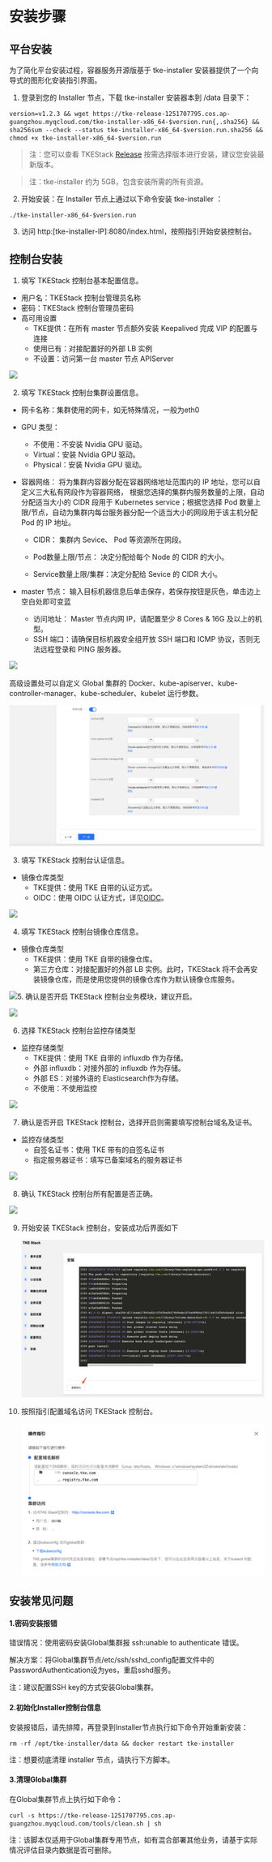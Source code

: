 #  安装步骤



## 平台安装

为了简化平台安装过程，容器服务开源版基于 tke-installer 安装器提供了一个向导式的图形化安装指引界面。

1. 登录到您的 Installer 节点，下载 tke-installer 安装器本到 /data 目录下：

```
version=v1.2.3 && wget https://tke-release-1251707795.cos.ap-guangzhou.myqcloud.com/tke-installer-x86_64-$version.run{,.sha256} && sha256sum --check --status tke-installer-x86_64-$version.run.sha256 && chmod +x tke-installer-x86_64-$version.run
```

> 注：您可以查看 TKEStack [Release](https://github.com/tkestack/tke/releases) 按需选择版本进行安装，建议您安装最新版本。
>

> 注：tke-installer 约为 5GB，包含安装所需的所有资源。
>

2. 开始安装：在 Installer 节点上通过以下命令安装 tke-installer ：

```
./tke-installer-x86_64-$version.run
```

3. 访问 http:[tke-installer-IP]:8080/index.html，按照指引开始安装控制台。



## 控制台安装

1. 填写 TKEStack 控制台基本配置信息。

* 用户名：TKEStack 控制台管理员名称
* 密码：TKEStack 控制台管理员密码
* 高可用设置
  * TKE提供：在所有 master 节点额外安装 Keepalived 完成 VIP 的配置与连接
  * 使用已有：对接配置好的外部 LB 实例
  * 不设置：访问第一台 master 节点 APIServer

![](../Images/Installration/step-1.png)

2. 填写 TKEStack 控制台集群设置信息。

* 网卡名称：集群使用的网卡，如无特殊情况，一般为eth0

* GPU 类型：

  * 不使用：不安装 Nvidia GPU 驱动。
  * Virtual：安装  Nvidia GPU 驱动。
  * Physical：安装 Nvidia GPU 驱动。

* 容器网络： 将为集群内容器分配在容器网络地址范围内的 IP 地址，您可以自定义三大私有网段作为容器网络， 根据您选择的集群内服务数量的上限，自动分配适当大小的 CIDR 段用于 Kubernetes service；根据您选择 Pod 数量上限/节点，自动为集群内每台服务器分配一个适当大小的网段用于该主机分配 Pod 的 IP 地址。

  + CIDR： 集群内 Sevice、 Pod 等资源所在网段。

  + Pod数量上限/节点： 决定分配给每个 Node 的 CIDR 的大小。

  * Service数量上限/集群：决定分配给 Sevice 的 CIDR 大小。

* master 节点： 输入目标机器信息后单击保存，若保存按钮是灰色，单击边上空白处即可变蓝

  +  访问地址： Master 节点内网 IP，请配置至少 8 Cores & 16G 及以上的机型。
  +  SSH 端口：请确保目标机器安全组开放 SSH 端口和 ICMP 协议，否则无法远程登录和 PING 服务器。

![](../Images/Installration/step-2.png)

高级设置处可以自定义 Global 集群的 Docker、kube-apiserver、kube-controller-manager、kube-scheduler、kubelet 运行参数。

![](https://github.com/interstallers/docs/blob/master/Images/Installration/step-3-2.png?raw=true)

3. 填写 TKEStack 控制台认证信息。

* 镜像仓库类型
  * TKE提供：使用 TKE 自带的认证方式。
  * OIDC：使用 OIDC 认证方式，详见[OIDC](https://kubernetes.io/docs/reference/access-authn-authz/authentication/#openid-connect-tokens)。

![](../Images/Installration/step-3-1.png)

4. 填写 TKEStack 控制台镜像仓库信息。

* 镜像仓库类型
  * TKE提供：使用 TKE 自带的镜像仓库。
  * 第三方仓库：对接配置好的外部 LB 实例。此时，TKEStack 将不会再安装镜像仓库，而是使用您提供的镜像仓库作为默认镜像仓库服务。

![](../Images/Installration/step-4.pnge)5. 确认是否开启 TKEStack 控制台业务模块，建议开启。

![](https://github.com/tkestack/docs/blob/master/Images/Installration/step-5.png?raw=true)

6. 选择 TKEStack 控制台监控存储类型

* 监控存储类型
  * TKE提供：使用 TKE 自带的 influxdb 作为存储。
  * 外部 influxdb：对接外部的 influxdb 作为存储。
  * 外部 ES：对接外语的 Elasticsearch作为存储。
  * 不使用：不使用监控

![](../Images/Installration/step-6.png)

7. 确认是否开启 TKEStack 控制台，选择开启则需要填写控制台域名及证书。

* 监控存储类型
  * 自签名证书：使用 TKE 带有的自签名证书
  * 指定服务器证书：填写已备案域名的服务器证书

![](../Images/Installration/step-7.png)

8. 确认 TKEStack 控制台所有配置是否正确。

![](../Images/Installration/step-8.png)

9. 开始安装 TKEStack 控制台，安装成功后界面如下

   ![](../Images/Installration/step-9.png)

10. 按照指引配置域名访问 TKEStack 控制台。

    ![](../Images/Installration/step-10.png)

## 安装常见问题

#### 1.密码安装报错

错误情况：使用密码安装Global集群报 ssh:unable to authenticate 错误。

解决方案：将Global集群节点/etc/ssh/sshd_config配置文件中的PasswordAuthentication设为yes，重启sshd服务。

注：建议配置SSH key的方式安装Global集群。



#### 2.初始化Installer控制台信息

安装报错后，请先排障，再登录到Installer节点执行如下命令开始重新安装：

```
rm -rf /opt/tke-installer/data && docker restart tke-installer
```

注：想要彻底清理 installer 节点，请执行下方脚本。



#### 3.清理Global集群

在Global集群节点上执行如下命令：

```
curl -s https://tke-release-1251707795.cos.ap-guangzhou.myqcloud.com/tools/clean.sh | sh
```

注：该脚本仅适用于Global集群专用节点，如有混合部署其他业务，请基于实际情况评估目录内数据是否可删除。